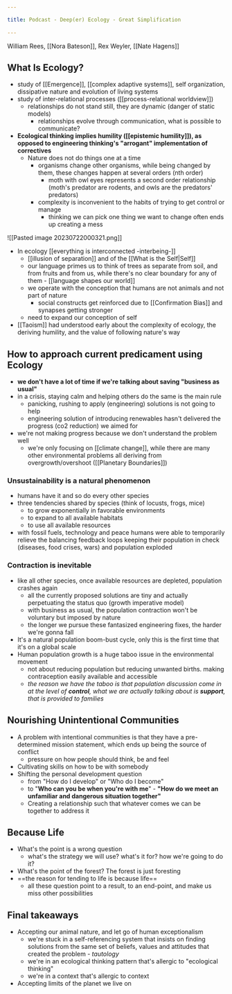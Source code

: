 ```yaml
---
title: Podcast - Deep(er) Ecology - Great Simplification 
---
```

William Rees, [[Nora Bateson]], Rex Weyler, [[Nate Hagens]]

## What Is Ecology?
- study of [[Emergence]], [[complex adaptive systems]], self organization, dissipative nature and evolution of living systems
- study of inter-relational processes ([[process-relational worldview]])
	- relationships do not stand still, they are dynamic (danger of static models)
		- relationships evolve through communication, what is possible to communicate?
- **Ecological thinking implies humility ([[epistemic humility]]), as opposed to engineering thinking's "arrogant" implementation of correctives**
	- Nature does not do things one at a time
		- organisms change other organisms, while being changed by them, these changes happen at several orders (nth order)
			- moth with owl eyes represents a second order relationship (moth's predator are rodents, and owls are the predators' predators)
		- complexity is inconvenient to the habits of trying to get control or manage
			- thinking we can pick one thing we want to change often ends up creating a mess

![[Pasted image 20230722000321.png]]

- In ecology [[everything is interconnected -interbeing-]]
	- [[illusion of separation]] and of the [[What is the Self|Self]]
	- our language primes us to think of trees as separate from soil, and from fruits and from us, while there's no clear boundary for any of them - [[language shapes our world]]
	- we operate with the conception that humans are not animals and not part of nature
		- social constructs get reinforced due to [[Confirmation Bias]] and synapses getting stronger
	- need to expand our conception of self
- [[Taoism]] had understood early about the complexity of ecology, the deriving humility, and the value of following nature's way

## How to approach current predicament using Ecology
- **we don't have a lot of time if we're talking about saving "business as usual"**
- in a crisis, staying calm and helping others do the same is the main rule
	- panicking, rushing to apply (engineering) solutions is not going to help
	- engineering solution of introducing renewables hasn't delivered the progress (co2 reduction) we aimed for
- we're not making progress because we don't understand the problem well
	- we're only focusing on [[climate change]], while there are many other environmental problems all deriving from overgrowth/overshoot ([[Planetary Boundaries]])

### Unsustainability is a natural phenomenon 
- humans have it and so do every other species
- three tendencies shared by species (think of locusts, frogs, mice)
	- to grow exponentially in favorable environments
	- to expand to all available habitats
	- to use all available resources
- with fossil fuels, technology and peace humans were able to temporarily relieve the balancing feedback loops keeping their population in check (diseases, food crises, wars) and population exploded

### Contraction is inevitable
- like all other species, once available resources are depleted, population crashes again
	- all the currently proposed solutions are tiny and actually perpetuating the status quo (growth imperative model)
	- with business as usual, the population contraction won't be voluntary but imposed by nature
	- the longer we pursue these fantasized engineering fixes, the harder we're gonna fall
- It's a natural population boom-bust cycle, only this is the first time that it's on a global scale
- Human population growth is a huge taboo issue in the environmental movement
	- not about reducing population but reducing unwanted births. making contraception easily available and accessible
	- *the reason we have the taboo is that population discussion come in at the level of **control**, what we are actually talking about is **support**, that is provided to families*

## Nourishing Unintentional Communities
- A problem with intentional communities is that they have a pre-determined mission statement, which ends up being the source of conflict 
	- pressure on how people should think, be and feel
- Cultivating skills on how to be with somebody
- Shifting the personal development question
	- from "How do I develop" or "Who do I become"
	- to "**Who can you be when you're with me**" - **"How do we meet an unfamiliar and dangerous situation together"**
	- Creating a relationship such that whatever comes we can be together to address it


## Because Life
- What's the point is a wrong question
	- what's the strategy we will use? what's it for? how we're going to do it?
- What's the point of the forest? The forest is just foresting
- ==the reason for tending to life is because life==
	- all these question point to a result, to an end-point, and make us miss other possibilities

## Final takeaways
- Accepting our animal nature, and let go of human exceptionalism
	- we're stuck in a self-referencing system that insists on finding solutions from the same set of beliefs, values and attitudes that created the problem - *tautology*
	- we're in an ecological thinking pattern that's allergic to "ecological thinking"
	- we're in a context that's allergic to context
- Accepting limits of the planet we live on
